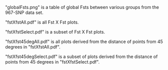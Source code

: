 "globalFsts.png" is a table of global Fsts between various groups from the 967-SNP data set.

"fstXfstAll.pdf" is all Fst X Fst plots.

"fstXfstSelect.pdf" is a subset of Fst X Fst plots.

"fstXfst45degAll.pdf" is all plots derived from the distance of points from 45 degrees in "fstXfstAll.pdf".

"fstXfst45degSelect.pdf" is a subset of plots derived from the distance of points from 45 degrees in "fstXfstSelect.pdf".
